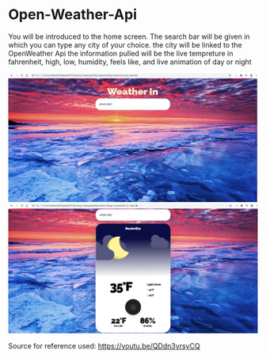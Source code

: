 # Open-Weather-Api

You will be introduced to the home screen.
The search bar will be given in which you can type any city of your choice.
the city will be linked to the OpenWeather Api
the information pulled will be the live tempreture in fahrenheit, high, low, humidity, feels like, and live animation of day or night

<img src="img/h1.png">
<img src="img/h2.png">

Source for reference used:
https://youtu.be/QDdn3yrsyCQ
